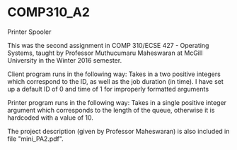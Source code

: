 # COMP310_A2
Printer Spooler

This was the second assignment in COMP 310/ECSE 427 - Operating Systems, taught by Professor Muthucumaru Maheswaran at McGill University in the Winter 2016 semester.

Client program runs in the following way:
Takes in a two positive integers which correspond to the ID, as well as the job duration (in time). I have set up a default ID of 0 and time of 1 for improperly formatted arguments

Printer program runs in the following way:
Takes in a single positive integer argument which corresponds to the length of the queue, otherwise it is hardcoded with a value of 10.

The project description (given by Professor Maheswaran) is also included in file "mini_PA2.pdf".
